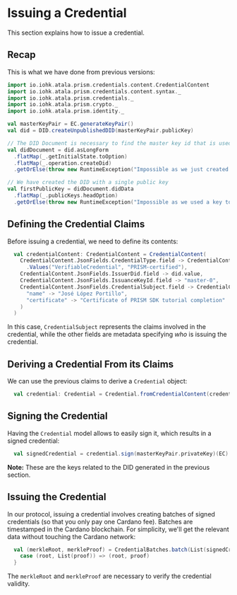 # Issuing a Credential

This section explains how to issue a credential.


## Recap

This is what we have done from previous versions:

```scala mdoc
import io.iohk.atala.prism.credentials.content.CredentialContent
import io.iohk.atala.prism.credentials.content.syntax._
import io.iohk.atala.prism.credentials._
import io.iohk.atala.prism.crypto._
import io.iohk.atala.prism.identity._

val masterKeyPair = EC.generateKeyPair()
val did = DID.createUnpublishedDID(masterKeyPair.publicKey)

// The DID Document is necessary to find the master key id that is used to sign credentials
val didDocument = did.asLongForm
  .flatMap(_.getInitialState.toOption)
  .flatMap(_.operation.createDid)
  .getOrElse(throw new RuntimeException("Impossible as we just created an unpublished DID"))

// We have created the DID with a single public key
val firstPublicKey = didDocument.didData
  .flatMap(_.publicKeys.headOption)
  .getOrElse(throw new RuntimeException("Impossible as we used a key to create the DID"))
```

## Defining the Credential Claims

Before issuing a credential, we need to define its contents:

```scala mdoc
  val credentialContent: CredentialContent = CredentialContent(
    CredentialContent.JsonFields.CredentialType.field -> CredentialContent
      .Values("VerifiableCredential", "PRISM-certified"),
    CredentialContent.JsonFields.IssuerDid.field -> did.value,
    CredentialContent.JsonFields.IssuanceKeyId.field -> "master-0",
    CredentialContent.JsonFields.CredentialSubject.field -> CredentialContent.Fields(
      "name" -> "José López Portillo",
      "certificate" -> "Certificate of PRISM SDK tutorial completion"
    )
  )
```

In this case, `CredentialSubject` represents the claims involved in the credential, while the other fields are metadata specifying *who* is issuing the credential.


## Deriving a Credential From its Claims

We can use the previous claims to derive a `Credential` object:

```scala mdoc
  val credential: Credential = Credential.fromCredentialContent(credentialContent)
```

## Signing the Credential

Having the `Credential` model allows to easily sign it, which results in a signed credential:

```scala mdoc
  val signedCredential = credential.sign(masterKeyPair.privateKey)(EC)
```

**Note:** These are the keys related to the DID generated in the previous section.


## Issuing the Credential

In our protocol, issuing a credential involves creating batches of signed credentials (so that you only pay one Cardano fee). Batches are timestamped in the Cardano blockchain. For simplicity, we'll get the relevant data without touching the Cardano network:

```scala mdoc
  val (merkleRoot, merkleProof) = CredentialBatches.batch(List(signedCredential)) match {
    case (root, List(proof)) => (root, proof)
  }
```

The `merkleRoot` and `merkleProof` are necessary to verify the credential validity.
